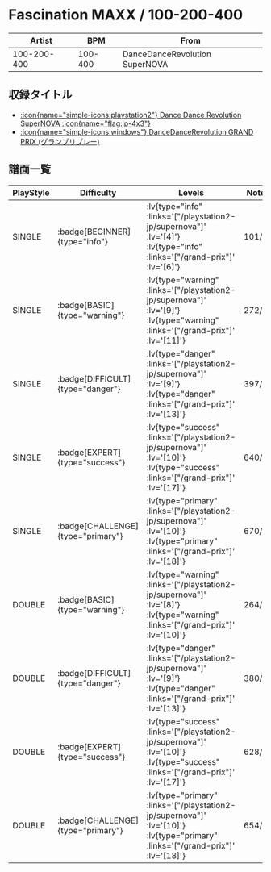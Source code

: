 # Fascination MAXX / 100-200-400

|Artist|BPM|From|
|------|---|----|
|100-200-400|100-400|DanceDanceRevolution SuperNOVA|

## 収録タイトル

- [ :icon{name="simple-icons:playstation2"} Dance Dance Revolution SuperNOVA :icon{name="flag:jp-4x3"} ](/playstation2-jp/supernova)
- [ :icon{name="simple-icons:windows"} DanceDanceRevolution GRAND PRIX (グランプリプレー)](/grand-prix)

## 譜面一覧

|PlayStyle|Difficulty|Levels|Notes|Movie|
|---------|----------|------|-----|-----|
|SINGLE| :badge[BEGINNER]{type="info"} | :lv{type="info" :links='["/playstation2-jp/supernova"]' :lv='[4]'}  :lv{type="info" :links='["/grand-prix"]' :lv='[6]'} |101/0||
|SINGLE| :badge[BASIC]{type="warning"} | :lv{type="warning" :links='["/playstation2-jp/supernova"]' :lv='[9]'}  :lv{type="warning" :links='["/grand-prix"]' :lv='[11]'} |272/9||
|SINGLE| :badge[DIFFICULT]{type="danger"} | :lv{type="danger" :links='["/playstation2-jp/supernova"]' :lv='[9]'}  :lv{type="danger" :links='["/grand-prix"]' :lv='[13]'} |397/7||
|SINGLE| :badge[EXPERT]{type="success"} | :lv{type="success" :links='["/playstation2-jp/supernova"]' :lv='[10]'}  :lv{type="success" :links='["/grand-prix"]' :lv='[17]'} |640/4||
|SINGLE| :badge[CHALLENGE]{type="primary"} | :lv{type="primary" :links='["/playstation2-jp/supernova"]' :lv='[10]'}  :lv{type="primary" :links='["/grand-prix"]' :lv='[18]'} |670/16||
|DOUBLE| :badge[BASIC]{type="warning"} | :lv{type="warning" :links='["/playstation2-jp/supernova"]' :lv='[8]'}  :lv{type="warning" :links='["/grand-prix"]' :lv='[10]'} |264/12||
|DOUBLE| :badge[DIFFICULT]{type="danger"} | :lv{type="danger" :links='["/playstation2-jp/supernova"]' :lv='[9]'}  :lv{type="danger" :links='["/grand-prix"]' :lv='[13]'} |380/3||
|DOUBLE| :badge[EXPERT]{type="success"} | :lv{type="success" :links='["/playstation2-jp/supernova"]' :lv='[10]'}  :lv{type="success" :links='["/grand-prix"]' :lv='[17]'} |628/3||
|DOUBLE| :badge[CHALLENGE]{type="primary"} | :lv{type="primary" :links='["/playstation2-jp/supernova"]' :lv='[10]'}  :lv{type="primary" :links='["/grand-prix"]' :lv='[18]'} |654/3||
